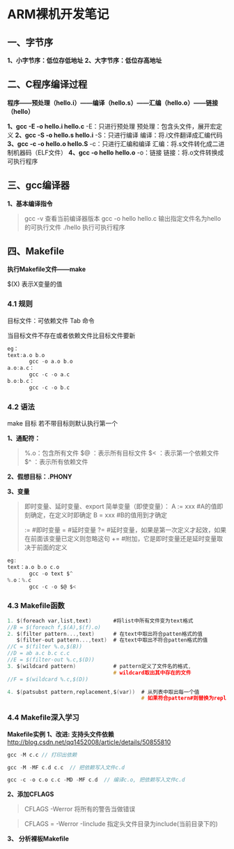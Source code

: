 # ARM裸机开发笔记

## 一、字节序

**1、小字节序：低位存低地址**
**2、大字节序：低位存高地址**

## 二、C程序编译过程

**程序——预处理（hello.i）——编译（hello.s）——汇编（hello.o）——链接（hello）**

**1、gcc -E -o hello.i hello.c**
       -E：只进行预处理
        预处理：包含头文件，展开宏定义
**2、gcc -S -o hello.s hello.i**
       -S：只进行编译
        编译：将.i文件翻译成汇编代码
**3、gcc -c -o hello.o hello.S**
       -c：只进行汇编和编译
       汇编：将.s文件转化成二进制机器码（ELF文件）
**4、gcc -o  hello hello.o**
       -o：链接
       链接：将.o文件转换成可执行程序

## 三、gcc编译器

**1、基本编译指令**

> gcc -v
> 查看当前编译器版本
> gcc -o hello  hello.c
> 输出指定文件名为hello的可执行文件
> ./hello
> 执行可执行程序

## 四、Makefile

**执行Makefile文件——make**

$(X) 表示X变量的值

### **4.1	规则**

目标文件：可依赖文件
Tab   命令

当目标文件不存在或者依赖文件比目标文件要新

```c
eg：
text:a.o b.o
       gcc -o a.o b.o
a.o:a.c：
       gcc -c -o a.c
b.o:b.c：
       gcc -c -o b.c
```

### **4.2	语法**

make 目标
若不带目标则默认执行第一个

**1、通配符：**

> %.o：包含所有文件
> $@ ：表示所有目标文件
> $< ：表示第一个依赖文件
> $^ ：表示所有依赖文件

**2、假想目标：.PHONY**

**3、变量**

> 即时变量、延时变量、export
> 简单变量（即使变量）：
> A := xxx      #A的值即刻确定，在定义时即确定
> B = xxx       #B的值用到才确定
>
> :=     #即时变量
> =      #延时变量
> ?=     #延时变量，如果是第一次定义才起效，如果在前面该变量已定义则忽略这句
> +=     #附加，它是即时变量还是延时变量取决于前面的定义

```c
eg:
text：a.o b.o c.o
       gcc -o text $^
%.o：%.c 
       gcc -c -o $@ $<
```

### **4.3	Makefile函数**

```c
1. $(foreach var,list,text)       #将list中所有文件变为text格式
//B = $(foreach f,$(A),$(f).o)
2. $(filter pattern...,text)      # 在text中取出符合patten格式的值
   $(filter-out pattern...,text)  # 在text中取出不符合patten格式的值
//C = $(filter %.o,$(B))
//D = ab a.c b.c c.c
//E = $(filter-out %.c,$(D))
3. $(wildcard pattern)            # pattern定义了文件名的格式,
                                  # wildcard取出其中存在的文件
//F = $(wildcard %.c,$(D))

4. $(patsubst pattern,replacement,$(var))  # 从列表中取出每一个值
                                           # 如果符合pattern#则替换为replacement
```

### **4.4	Makefile深入学习**

**Makefile实例**
**1、改进: 支持头文件依赖**
http://blog.csdn.net/qq1452008/article/details/50855810

```c
gcc -M c.c // 打印出依赖

gcc -M -MF c.d c.c  // 把依赖写入文件c.d

gcc -c -o c.o c.c -MD -MF c.d  // 编译c.o, 把依赖写入文件c.d
```

**2、添加CFLAGS**

> CFLAGS -Werror
> 将所有的警告当做错误

> CFLAGS = -Werror -Iinclude
> 指定头文件目录为include(当前目录下的)

**3、 分析裸板Makefile**

